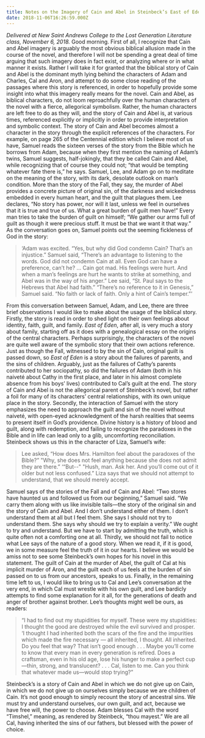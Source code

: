 ```yaml
---
title: Notes on the Imagery of Cain and Abel in Steinbeck’s East of Eden
date: 2018-11-06T16:26:59.000Z
---
```

_Delivered at New Saint Andrews College to the Lost Generation Literature class, November 6, 2018._ Good morning. First of all, I recognize that Cain and Abel imagery is arguably the most obvious biblical allusion made in the course of the novel, and therefore I will not be spending a great deal of time arguing that such imagery does in fact exist, or analyzing where or in what manner it exists. Rather I will take it for granted that the biblical story of Cain and Abel is the dominant myth lying behind the characters of Adam and Charles, Cal and Aron, and attempt to do some close reading of the passages where this story is referenced, in order to hopefully provide some insight into what this imagery really means for the novel. Cain and Abel, as biblical characters, do not loom reproachfully over the human characters of the novel with a fierce, allegorical symbolism. Rather, the human characters are left free to do as they will, and the story of Cain and Abel is, at various times, referenced explicitly or implicitly in order to provide interpretation and symbolic context. The story of Cain and Abel becomes almost a character in the story through the explicit references of the characters. For example, on page 265 of the Centennial edition which I believe most of us have, Samuel reads the sixteen verses of the story from the Bible which he borrows from Adam, because when they first mention the naming of Adam’s twins, Samuel suggests, half-jokingly, that they be called Cain and Abel, while recognizing that of course they could not; “that would be tempting whatever fate there is,” he says. Samuel, Lee, and Adam go on to meditate on the meaning of the story, with its dark, desolate outlook on man’s condition. More than the story of the Fall, they say, the murder of Abel provides a concrete picture of original sin, of the darkness and wickedness embedded in every human heart, and the guilt that plagues them. Lee declares, “No story has power, nor will it last, unless we feel in ourselves that it is true and true of us. What a great burden of guilt men have!” Every man tries to take the burden of guilt on himself; “We gather our arms full of guilt as though it were precious stuff. It must be that we want it that way.” As the conversation goes on, Samuel points out the seeming fickleness of God in the story:

> ‘Adam was excited. “Yes, but why did God condemn Cain? That’s an injustice.” Samuel said, “There’s an advantage to listening to the words. God did not condemn Cain at all. Even God can have a preference, can’t he? … Cain got mad. His feelings were hurt. And when a man’s feelings are hurt he wants to strike at something, and Abel was in the way of his anger.” Lee said, “St. Paul says to the Hebrews that Abel had faith.” “There’s no reference to it in Genesis,” Samuel said. “No faith or lack of faith. Only a hint of Cain’s temper.”’

From this conversation between Samuel, Adam, and Lee, there are three brief observations I would like to make about the usage of the biblical story. Firstly, the story is read in order to shed light on their own feelings about identity, faith, guilt, and family. _East of Eden_, after all, is very much a story about family, starting off as it does with a genealogical essay on the origins of the central characters. Perhaps surprisingly, the characters of the novel are quite well aware of the symbolic story that their own actions reference. Just as though the Fall, witnessed to by the sin of Cain, original guilt is passed down, so _East of Eden_ is a story about the failures of parents, and the sins of children. Arguably, just as the failures of Cathy’s parents contributed to her sociopathy, so did the failures of Adam (both in his naiveté about Cathy in the first place, and later in his almost complete absence from his boys’ lives) contributed to Cal’s guilt at the end. The story of Cain and Abel is not the allegorical parent of Steinbeck’s novel, but rather a foil for many of its characters’ central relationships, with its own unique place in the story. Secondly, the interaction of Samuel with the story emphasizes the need to approach the guilt and sin of the novel without naiveté, with open-eyed acknowledgment of the harsh realities that seems to present itself in God’s providence. Divine history is a history of blood and guilt, along with redemption, and failing to recognize the paradoxes in the Bible and in life can lead only to a glib, uncomforting reconciliation. Steinbeck shows us this in the character of Liza, Samuel’s wife:

> Lee asked, “How does Mrs. Hamilton feel about the paradoxes of the Bible?” "Why, she does not feel anything because she does not admit they are there.” ‘“But--" "Hush, man. Ask her. And you’ll come out of it older but not less confused.” Liza says that we should not attempt to understand, that we should merely accept.

Samuel says of the stories of the Fall and of Cain and Abel: “Two stores have haunted us and followed us from our beginning,” Samuel said. “We carry them along with us like invisible tails—the story of the original sin and the story of Cain and Abel. And I don’t understand either of them. I don’t understand them at all but I feel them. She says I should not try to understand them. She says why should we try to explain a verity.” We ought to try and understand. But we have to start by admitting the truth, which is quite often not a comforting one at all. Thirdly, we should not fail to notice what Lee says of the nature of a good story. When we read it, if it is good, we in some measure feel the truth of it in our hearts. I believe we would be amiss not to see some Steinbeck’s own hopes for his novel in this statement. The guilt of Cain at the murder of Abel, the guilt of Cal at his implicit murder of Aron, and the guilt each of us feels at the burden of sin passed on to us from our ancestors, speaks to us. Finally, in the remaining time left to us, I would like to bring us to Cal and Lee’s conversation at the very end, in which Cal must wrestle with his own guilt, and Lee bardicly attempts to find some explanation for it all, for the generations of death and anger of brother against brother. Lee’s thoughts might well be ours, as readers:

> “I had to find out my stupidities for myself. These were my stupidities: I thought the good are destroyed while the evil survived and prosper. ‘I thought I had inherited both the scars of the fire and the impurities which made the fire necessary — all inherited, I thought. All inherited. Do you feel that way? That isn’t good enough . . . Maybe you’ll come to know that every man in every generation is refired. Does a craftsman, even in his old age, lose his hunger to make a perfect cup—thin, strong, and translucent? . . . Cal, listen to me. Can you think that whatever made us—would stop trying?”

Steinbeck’s is a story of Cain and Abel in which we do not give up on Cain, in which we do not give up on ourselves simply because we are children of Cain. It’s not good enough to simply recount the story of ancestral sins. We must try and understand ourselves, our own guilt, and act, because we have free will, the power to choose. Adam blesses Cal with the word “Timshel,” meaning, as rendered by Steinbeck, “thou mayest.” We are all Cal, having inherited the sins of our fathers, but blessed with the power of choice.